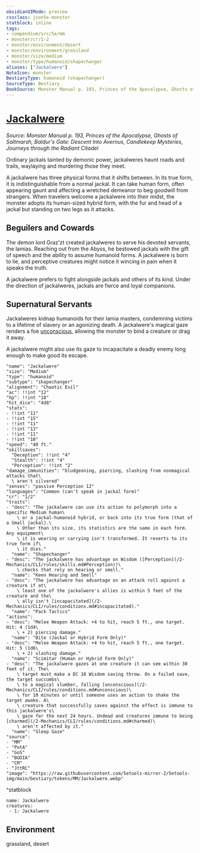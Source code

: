 ```yaml
---
obsidianUIMode: preview
cssclass: json5e-monster
statblock: inline
tags:
- compendium/src/5e/mm
- monster/cr/1-2
- monster/environment/desert
- monster/environment/grassland
- monster/size/medium
- monster/type/humanoid/shapechanger
aliases: ["Jackalwere"]
NoteIcon: monster
BestiaryType: humanoid (shapechanger)
SourceType: Bestiary
BookSource: Monster Manual p. 193, Princes of the Apocalypse, Ghosts of Saltmarsh, Baldur's Gate: Descent Into Avernus, Candlekeep Mysteries, Journeys through the Radiant Citadel
---
```

# [Jackalwere](2-Mechanics/CLI/bestiary/humanoid/jackalwere.md)
*Source: Monster Manual p. 193, Princes of the Apocalypse, Ghosts of Saltmarsh, Baldur's Gate: Descent Into Avernus, Candlekeep Mysteries, Journeys through the Radiant Citadel*  

Ordinary jackals tainted by demonic power, jackalweres haunt roads and trails, waylaying and murdering those they meet.

A jackalwere has three physical forms that it shifts between. In its true form, it is indistinguishable from a normal jackal. It can take human form, often appearing gaunt and affecting a wretched demeanor to beg goodwill from strangers. When travelers welcome a jackalwere into their midst, the monster adopts its human-sized hybrid form, with the fur and head of a jackal but standing on two legs as it attacks.

## Beguilers and Cowards

The demon lord Graz'zt created jackalweres to serve his devoted servants, the lamias. Reaching out from the Abyss, he bestowed jackals with the gift of speech and the ability to assume humanoid forms. A jackalwere is born to lie, and perceptive creatures might notice it wincing in pain when it speaks the truth.

A jackalwere prefers to fight alongside jackals and others of its kind. Under the direction of jackalweres, jackals are fierce and loyal companions.

## Supernatural Servants

Jackalweres kidnap humanoids for their lamia masters, condemning victims to a lifetime of slavery or an agonizing death. A jackalwere's magical gaze renders a foe [unconscious](/2-Mechanics/CLI/rules/conditions.md#unconscious), allowing the monster to bind a creature or drag it away.

A jackalwere might also use its gaze to incapacitate a deadly enemy long enough to make good its escape.

```statblock
"name": "Jackalwere"
"size": "Medium"
"type": "humanoid"
"subtype": "shapechanger"
"alignment": "Chaotic Evil"
"ac": !!int "12"
"hp": !!int "18"
"hit_dice": "4d8"
"stats":
- !!int "11"
- !!int "15"
- !!int "11"
- !!int "13"
- !!int "11"
- !!int "10"
"speed": "40 ft."
"skillsaves":
  "Deception": !!int "4"
  "Stealth": !!int "4"
  "Perception": !!int "2"
"damage_immunities": "bludgeoning, piercing, slashing from nonmagical attacks that\
  \ aren't silvered"
"senses": "passive Perception 12"
"languages": "Common (can't speak in jackal form)"
"cr": "1/2"
"traits":
- "desc": "The jackalwere can use its action to polymorph into a specific Medium human\
    \ or a jackal-humanoid hybrid, or back into its true form (that of a Small jackal).\
    \ Other than its size, its statistics are the same in each form. Any equipment\
    \ it is wearing or carrying isn't transformed. It reverts to its true form if\
    \ it dies."
  "name": "Shapechanger"
- "desc": "The jackalwere has advantage on Wisdom ([Perception](/2-Mechanics/CLI/rules/skills.md#Perception))\
    \ checks that rely on hearing or smell."
  "name": "Keen Hearing and Smell"
- "desc": "The jackalwere has advantage on an attack roll against a creature if at\
    \ least one of the jackalwere's allies is within 5 feet of the creature and the\
    \ ally isn't [incapacitated](/2-Mechanics/CLI/rules/conditions.md#incapacitated)."
  "name": "Pack Tactics"
"actions":
- "desc": "Melee Weapon Attack: +4 to hit, reach 5 ft., one target. Hit: 4 (1d4\
    \ + 2) piercing damage."
  "name": "Bite (Jackal or Hybrid Form Only)"
- "desc": "Melee Weapon Attack: +4 to hit, reach 5 ft., one target. Hit: 5 (1d6\
    \ + 2) slashing damage."
  "name": "Scimitar (Human or Hybrid Form Only)"
- "desc": "The jackalwere gazes at one creature it can see within 30 feet of it. The\
    \ target must make a DC 10 Wisdom saving throw. On a failed save, the target succumbs\
    \ to a magical slumber, falling [unconscious](/2-Mechanics/CLI/rules/conditions.md#unconscious)\
    \ for 10 minutes or until someone uses an action to shake the target awake. A\
    \ creature that successfully saves against the effect is immune to this jackalwere's\
    \ gaze for the next 24 hours. Undead and creatures immune to being [charmed](/2-Mechanics/CLI/rules/conditions.md#charmed)\
    \ aren't affected by it."
  "name": "Sleep Gaze"
"source":
- "MM"
- "PotA"
- "GoS"
- "BGDIA"
- "CM"
- "JttRC"
"image": "https://raw.githubusercontent.com/5etools-mirror-2/5etools-img/main/bestiary/tokens/MM/Jackalwere.webp"
```
^statblock

```encounter-table
name: Jackalwere
creatures:
 - 1: Jackalwere
```

## Environment

grassland, desert